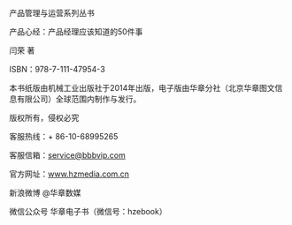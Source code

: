 产品管理与运营系列丛书

产品心经：产品经理应该知道的50件事

闫荣 著

ISBN：978-7-111-47954-3

本书纸版由机械工业出版社于2014年出版，电子版由华章分社（北京华章图文信息有限公司）全球范围内制作与发行。

版权所有，侵权必究

客服热线：+ 86-10-68995265

客服信箱：service@bbbvip.com

官方网址：www.hzmedia.com.cn

新浪微博 @华章数媒

微信公众号 华章电子书（微信号：hzebook）
